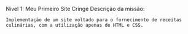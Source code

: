 Nível 1: Meu Primeiro Site Cringe
Descrição da missão:
    
    Implementação de um site voltado para o fornecimento de receitas culinárias, com a utilização apenas de HTML e CSS.